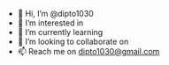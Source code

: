 - 👋 Hi, I’m @dipto1030
- 👀 I’m interested in 
- 🌱 I’m currently learning
- 💞️ I’m looking to collaborate on
- 📫 Reach me on dipto1030@gmail.com

<!---
dipto1030/dipto1030 is a ✨ special ✨ repository because its `README.md` (this file) appears on your GitHub profile.
You can click the Preview link to take a look at your changes.
--->
